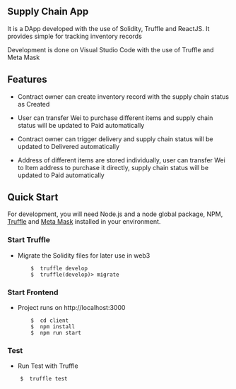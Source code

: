 ## Supply Chain App

It is a DApp developed with the use of Solidity, Truffle and ReactJS. It provides simple for tracking inventory records

Development is done on Visual Studio Code with the use of Truffle and Meta Mask

## Features

- Contract owner can create inventory record with the supply chain status as Created

- User can transfer Wei to purchase different items and supply chain status will be updated to Paid automatically

- Contract owner can trigger delivery and supply chain status will be updated to Delivered automatically

- Address of different items are stored individually, user can transfer Wei to Item address to purchase it directly, supply chain status will be updated to Paid automatically

## Quick Start

For development, you will need Node.js and a node global package, NPM, [Truffle](https://www.trufflesuite.com/boxes) and [Meta Mask](https://metamask.io/) installed in your environment.

### Start Truffle 
  - Migrate the Solidity files for later use in web3

    ```
        $  truffle develop
        $  truffle(develop)> migrate
    ```

### Start Frontend
  - Project runs on http://localhost:3000

    ```
        $  cd client
        $  npm install
        $  npm run start
    ```

### Test
  - Run Test with Truffle

  ```
      $  truffle test
  ```